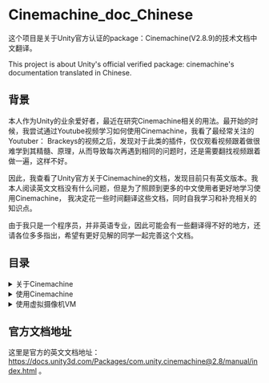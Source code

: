 # Cinemachine_doc_Chinese

这个项目是关于Unity官方认证的package：Cinemachine(V2.8.9)的技术文档中文翻译。

This project is about Unity's official verified package: cinemachine's documentation translated in Chinese.

## 背景

本人作为Unity的业余爱好者，最近在研究Cinemachine相关的用法。最开始的时候，我尝试通过Youtube视频学习如何使用Cinemachine，我看了最经常关注的Youtuber： Brackeys的视频之后，发现对于此类的插件，仅仅观看视频跟着做很难学到其精髓、原理，从而导致每次再遇到相同的问题时，还是需要翻找视频跟着做一遍，这样不好。

因此，我查看了Unity官方关于Cinemachine的文档，发现目前只有英文版本。我本人阅读英文文档没有什么问题，但是为了照顾到更多的中文使用者更好地学习使用Cinemachine， 我决定花一些时间翻译这些文档，同时自我学习和补充相关的知识点。

由于我只是一个程序员，并非英语专业，因此可能会有一些翻译得不好的地方，还请各位多多指出，希望有更好见解的同学一起完善这个文档。



## 目录

<details>
  <summary> 
    关于Cinemachine
  </summary>

  * [关于Cinemachine](./About_Cinemachine/About_Cinemachine.md#关于cinemachine)
  * [安装Cinemachine](./About_Cinemachine/About_Cinemachine.md#安装cinemachine)
  * [相关要求](./About_Cinemachine/About_Cinemachine.md#相关要求)
  * [通过CinemachineAsset Package升级](./About_Cinemachine/About_Cinemachine.md#通过cinemachineasset-package升级)
</details>

<details>
  <summary> 
    使用Cinemachine
  </summary>

  * [使用Cinemachine](./Using_Cinemachine/Using_Cinemachine.md)
  * [Virtual Camera 虚拟摄像机](./Using_Cinemachine/Using_Cinemachine.md#virtual-cameras-虚拟摄像机)
  * [Cinemachine Brain](./Using_Cinemachine/Using_Cinemachine.md#Cinemachine-Brain)
  * [移动与对准](./Using_Cinemachine/Using_Cinemachine.md#移动与瞄准)
  * [构建一个镜头](./Using_Cinemachine/Using_Cinemachine.md#构建一个镜头)
  * [使用noise来模拟镜头晃动](./Using_Cinemachine/Using_Cinemachine.md#使用noise来模拟镜头晃动)
  
</details>

<details>
  <summary>
    使用虚拟摄像机VM
  </summary>
  
  ---
  在你的项目中，管理好你的Hierarchy面板，使之在只含有一个Unity自带的camera的同时（并添加CinemachineBrain component），可以拥有数个虚拟摄像机Virtual Camera（以下简称VM）。

  如何添加一个VM到Scene中：
  1. 在Unity的菜单中，选择GameObject > Cinemachine > Virtual Camera。
  Unity会自动生成一个GameObject，同时附加上Cinemachine Virtual Camera Component。如果这是你添加的第一个VM，那么Unity还会给场景中的Unity自带camera添加上Cinemachine Brain component。
  2. 设置VM的Follow属性，从而确定你要VM**跟随**的是场景中的哪个GameObject。
  VM会自动将Unity Camera永远定位到该GameObject相对应的位置上。甚至当你在调试游戏时的Scene窗口中拖动，它也会实时更新。
  3. 设置VM的LookAt属性，从而确定你要VM**对准**的是场景中的哪个GameObject。
  VM会自动旋转Unity Camera，使之保持面对该GameObject的位置。甚至当你在调试游戏时的Scene窗口中拖动，它也会实时更新。
  4. 根据自身需求，自定义VM的属性
  你可以自定义VM的跟随和对准的算法，也可以调整例如：跟随的偏差，跟随的阻尼感，屏幕的构图，和Camera重新瞄准时的阻尼感。

  * [设置VM的属性]()
</details>

## 官方文档地址

这里是官方的英文文档地址： https://docs.unity3d.com/Packages/com.unity.cinemachine@2.8/manual/index.html 。

